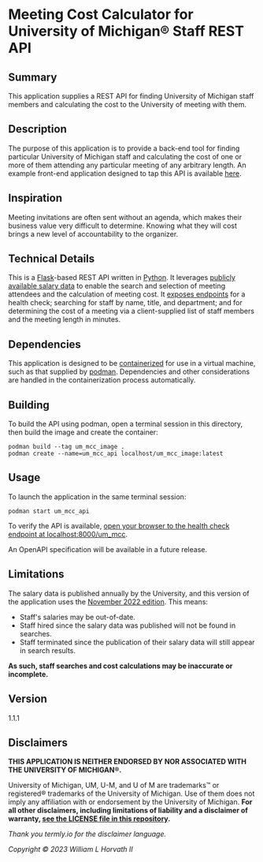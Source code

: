 # Meeting Cost Calculator for University of Michigan® Staff REST API

## Summary

This application supplies a REST API for finding University of Michigan staff members and calculating the cost to the
University of meeting with them.

## Description

The purpose of this application is to provide a back-end tool for finding particular University of Michigan staff and
calculating the cost of one or more of them attending any particular meeting of any arbitrary length. An example
front-end application designed to tap this API is available [here](https://github.com/whorvath2/um_mcc_ui).

## Inspiration

Meeting invitations are often sent without an agenda, which makes their business value very difficult to determine.
Knowing what they will cost brings a new level of accountability to the organizer.

## Technical Details

This is a [Flask](https://flask.palletsprojects.com/en/2.2.x/)-based REST API written
in [Python](https://www.python.org). It
leverages [publicly available salary data](https://www.dropbox.com/s/ti4iff026agzpak/salary-disclosure-2022.pdf?dl=0) to
enable the search and selection of meeting attendees and the calculation of meeting cost.
It [exposes endpoints](src/co/deability/um_mcc/controller.py) for a health check; searching for staff by name, title,
and department; and for determining the cost of a meeting via a client-supplied list of staff members and the meeting
length in minutes.

## Dependencies

This application is designed to be [containerized](Dockerfile) for use in a virtual machine, such as that supplied
by [podman](https://podman.io/getting-started/installation). Dependencies and other considerations are handled in the
containerization process automatically.

## Building

To build the API using podman, open a terminal session in this directory, then build the image and create the container:

```
podman build --tag um_mcc_image .
podman create --name=um_mcc_api localhost/um_mcc_image:latest
```

## Usage

To launch the application in the same terminal session:

```
podman start um_mcc_api
```

To verify the API is
available, [open your browser to the health check endpoint at localhost:8000/um_mcc](http://localhost:8000/um_mcc).

An OpenAPI specification will be available in a future release.

## Limitations

The salary data is published annually by the University, and this version of the application uses
the [November 2022 edition](https://www.dropbox.com/s/ti4iff026agzpak/salary-disclosure-2022.pdf?dl=0). This means:

* Staff's salaries may be out-of-date.
* Staff hired since the salary data was published will not be found in searches.
* Staff terminated since the publication of their salary data will still appear in search results.

**As such, staff searches and cost calculations may be inaccurate or incomplete.**

## Version

1.1.1

## Disclaimers

**THIS APPLICATION IS NEITHER ENDORSED BY NOR ASSOCIATED WITH THE UNIVERSITY OF MICHIGAN®.**

University of Michigan, UM, U-M, and U of M are trademarks™ or registered® trademarks of the University of Michigan. Use
of them does not imply any affiliation with or endorsement by the University of Michigan. **For all other
disclaimers, including limitations of liability and a disclaimer of
warranty, [see the LICENSE file in this repository](LICENSE).**

_Thank you termly.io for the disclaimer language._

_Copyright ©️ 2023 William L Horvath II_